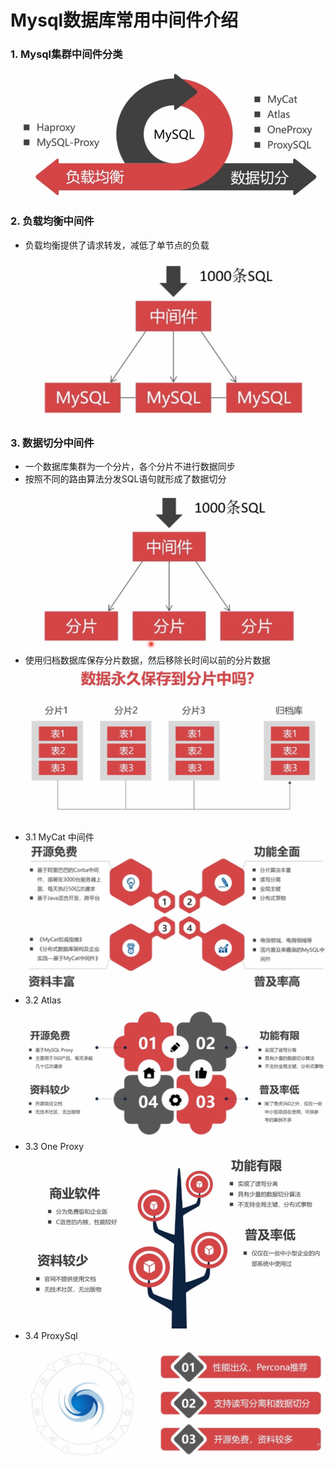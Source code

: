 # Mysql数据库常用中间件介绍

### 1. Mysql集群中间件分类
![Mysql](./images/5-1.png)

### 2. 负载均衡中间件
- 负载均衡提供了请求转发，减低了单节点的负载
![Mysql](./images/5-2.png)

### 3. 数据切分中间件
- 一个数据库集群为一个分片，各个分片不进行数据同步
- 按照不同的路由算法分发SQL语句就形成了数据切分
![Mysql](./images/5-3.png)
- 使用归档数据库保存分片数据，然后移除长时间以前的分片数据
![Mysql](./images/5-4.png)

+ 3.1 MyCat 中间件
![Mysql](./images/5-5.png)
+ 3.2 Atlas
![Mysql](./images/5-6.png)
+ 3.3 One Proxy
![Mysql](./images/5-7.png)
+ 3.4 ProxySql
![Mysql](./images/5-8.png)
